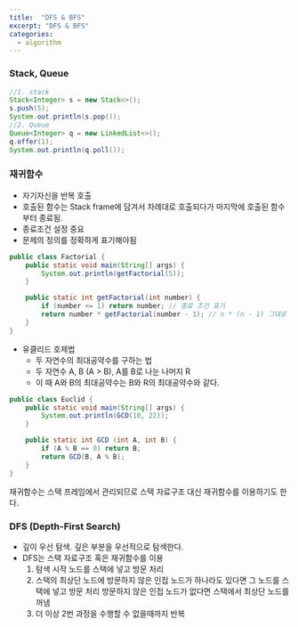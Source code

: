 ```yaml
---
title:  "DFS & BFS"
excerpt: "DFS & BFS"
categories:
  - algorithm
---
```

### Stack, Queue
```java
//1. stack
Stack<Integer> s = new Stack<>();
s.push(5);
System.out.println(s.pop());
//2. Queue
Queue<Integer> q = new LinkedList<>();
q.offer(1);
System.out.println(q.poll());
```

### 재귀함수
+ 자기자신을 반복 호출
+ 호출된 함수는 Stack frame에 담겨서 차례대로 호출되다가 마지막에 호출된 함수부터 종료됨.
+ 종료조건 설정 중요
+ 문제의 정의를 정확하게 표기해야됨
```java
public class Factorial {
    public static void main(String[] args) {
        System.out.println(getFactorial(5));
    }

    public static int getFactorial(int number) {
        if (number <= 1) return number; // 종료 조건 표기
        return number * getFactorial(number - 1); // n * (n - 1) 그대로 표기 (문제 정의)
    }
}
```
+ 유클리드 호제법
  + 두 자연수의 최대공약수를 구하는 법
  + 두 자연수 A, B (A > B), A를 B로 나눈 나머지 R
  + 이 때 A와 B의 최대공약수는 B와 R의 최대공약수와 같다.
```java
public class Euclid {
    public static void main(String[] args) {
        System.out.println(GCD(10, 22));
    }

    public static int GCD (int A, int B) {
        if (A % B == 0) return B;
        return GCD(B, A % B);
    }
}
```
재귀함수는 스택 프레임에서 관리되므로 스택 자료구조 대신 재귀함수를 이용하기도 한다.

### DFS (Depth-First Search)
+ 깊이 우선 탐색. 깊은 부분을 우선적으로 탐색한다.
+ DFS는 스택 자료구조 혹은 재귀함수를 이용
  1. 탐색 시작 노드를 스택에 넣고 방문 처리
  2. 스택의 최상단 노드에 방문하지 않은 인접 노드가 하나라도 있다면 그 노드를 스택에 넣고 방문 처리
     방문하지 않은 인접 노드가 없다면 스택에서 최상단 노드를 꺼냄
  3. 더 이상 2번 과정을 수행할 수 없을때까지 반복